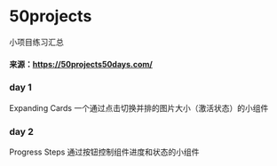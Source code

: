 # 50projects
小项目练习汇总
#### 来源：https://50projects50days.com/
### day 1 
Expanding Cards 一个通过点击切换并排的图片大小（激活状态）的小组件
### day 2
Progress Steps 通过按钮控制组件进度和状态的小组件
